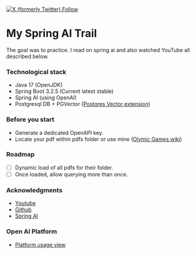 [![X (formerly Twitter) Follow](https://img.shields.io/twitter/follow/dorbendov)](https://twitter.com/intent/follow?screen_name=dorbendov)

# My Spring AI Trail
The goal was to practice. I read on spring ai and also watched YouTube all described below.

### Technological stack
* Java 17 (OpenJDK)
* Spring Boot 3.2.5 (Current latest stable)
* Spring AI (using OpenAI)
* Postgresql DB + PGVector ([Postgres Vector extension](https://www.postgresql.org/about/news/pgvector-050-released-2700/))

### Before you start
* Generate a dedicated OpenAPI key.
* Locate your pdf within pdfs folder or use mine ([Olymic Games wiki](https://en.wikipedia.org/wiki/Olympic_Games))  

### Roadmap
- [ ] Dynamic load of all pdfs for their folder.
- [ ] Once loaded, allow querying more than once. 

### Acknowledgments

* [Youtube](https://www.youtube.com/watch?v=aNKDoiOUo9M)
* [Github](https://github.com/spring-tips/llm-rag-with-spring-ai)
* [Spring AI](https://spring.io/projects/spring-ai)

### Open AI Platform

* [Platform usage view](https://platform.openai.com/usage)